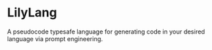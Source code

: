 # LilyLang
A pseudocode typesafe language for generating code in your desired language via prompt engineering.
